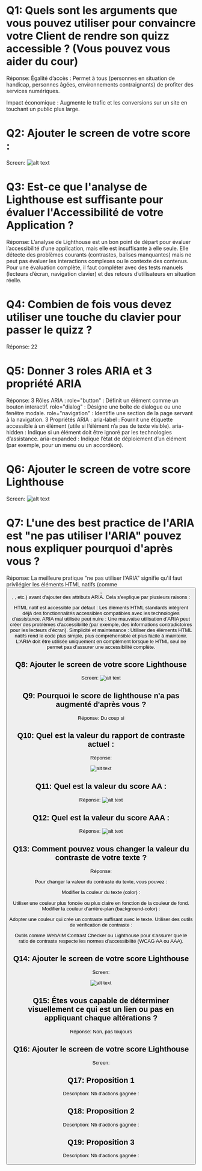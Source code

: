 # Q1: Quels sont les arguments que vous pouvez utiliser pour convaincre votre Client de rendre son quizz accessible ? (Vous pouvez vous aider du cour)
Réponse:
Égalité d’accès : Permet à tous (personnes en situation de handicap, personnes âgées, environnements contraignants) de profiter des services numériques.

Impact économique : Augmente le trafic et les conversions sur un site en touchant un public plus large.

# Q2: Ajouter le screen de votre score :
Screen:
![alt text](image.png)

# Q3: Est-ce que l'analyse de Lighthouse est suffisante pour évaluer l'Accessibilité de votre Application ?
Réponse:
L’analyse de Lighthouse est un bon point de départ pour évaluer l’accessibilité d’une application, mais elle est insuffisante à elle seule. Elle détecte des problèmes courants (contrastes, balises <alt> manquantes) mais ne peut pas évaluer les interactions complexes ou le contexte des contenus. Pour une évaluation complète, il faut compléter avec des tests manuels (lecteurs d’écran, navigation clavier) et des retours d’utilisateurs en situation réelle.

# Q4: Combien de fois vous devez utiliser une touche du clavier pour passer le quizz ?
Réponse:
22

# Q5: Donner 3 roles ARIA et 3 propriété ARIA
Réponse:
3 Rôles ARIA :
role="button" : Définit un élément comme un bouton interactif.
role="dialog" : Désigne une boîte de dialogue ou une fenêtre modale.
role="navigation" : Identifie une section de la page servant à la navigation.
3 Propriétés ARIA :
aria-label : Fournit une étiquette accessible à un élément (utile si l’élément n’a pas de texte visible).
aria-hidden : Indique si un élément doit être ignoré par les technologies d’assistance.
aria-expanded : Indique l’état de déploiement d’un élément (par exemple, pour un menu ou un accordéon).

# Q6: Ajouter le screen de votre score Lighthouse
Screen:
![alt text](image-1.png)

# Q7: L'une des best practice de l'ARIA est "ne pas utiliser l'ARIA" pouvez nous expliquer pourquoi d'après vous ?
Réponse:
La meilleure pratique "ne pas utiliser l'ARIA" signifie qu'il faut privilégier les éléments HTML natifs (comme <button>, <nav>, <label>, etc.) avant d'ajouter des attributs ARIA. Cela s’explique par plusieurs raisons :

HTML natif est accessible par défaut : Les éléments HTML standards intègrent déjà des fonctionnalités accessibles compatibles avec les technologies d’assistance.
ARIA mal utilisée peut nuire : Une mauvaise utilisation d’ARIA peut créer des problèmes d’accessibilité (par exemple, des informations contradictoires pour les lecteurs d’écran).
Simplicité et maintenance : Utiliser des éléments HTML natifs rend le code plus simple, plus compréhensible et plus facile à maintenir.
L'ARIA doit être utilisée uniquement en complément lorsque le HTML seul ne permet pas d’assurer une accessibilité complète.

# Q8: Ajouter le screen de votre score Lighthouse
Screen:
![alt text](image-2.png)

# Q9: Pourquoi le score de lighthouse n'a pas augmenté d'après vous ?
Réponse:
Du coup si

# Q10: Quel est la valeur du rapport de contraste actuel :
Réponse:

![alt text](image-3.png)

# Q11: Quel est la valeur du score AA :
Réponse:
![alt text](image-4.png)
# Q12: Quel est la valeur du score AAA :
Réponse:
![alt text](image-5.png)

# Q13: Comment pouvez vous changer la valeur du contraste de votre texte ?
Réponse:

Pour changer la valeur du contraste du texte, vous pouvez :

Modifier la couleur du texte (color) :

Utiliser une couleur plus foncée ou plus claire en fonction de la couleur de fond.
Modifier la couleur d’arrière-plan (background-color) :

Adopter une couleur qui crée un contraste suffisant avec le texte.
Utiliser des outils de vérification de contraste :

Outils comme WebAIM Contrast Checker ou Lighthouse pour s’assurer que le ratio de contraste respecte les normes d’accessibilité (WCAG AA ou AAA).

# Q14: Ajouter le screen de votre score Lighthouse
Screen:

![alt text](image-6.png)

# Q15: Êtes vous capable de déterminer visuellement ce qui est un lien ou pas en appliquant chaque altérations ?
Réponse:
Non, pas toujours

# Q16: Ajouter le screen de votre score Lighthouse
Screen:

# Q17:  Proposition 1
Description:
Nb d'actions gagnée : 

# Q18:  Proposition 2
Description:
Nb d'actions gagnée : 

# Q19:  Proposition 3
Description:
Nb d'actions gagnée : 
